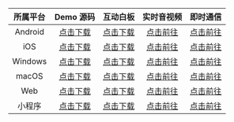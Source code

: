 
| 所属平台 | Demo 源码 | 互动白板 | 实时音视频 | 即时通信 |
|:-:|:-:|:-:|:-:|:-:|
|Android|[点击下载](https://demo.qcloudtiw.com/android/TICDemo.zip)|[点击下载](https://sdk.qcloudtiw.com/android/TEduBoardSdk_2.4.8.31.zip)|[点击前往](https://cloud.tencent.com/document/product/647/32689)|[点击前往](https://cloud.tencent.com/document/product/269/36887)|
|iOS|[点击下载](https://demo.qcloudtiw.com/ios/TICDemo.zip)|[点击下载](https://sdk.qcloudtiw.com/ios/TEduBoard_2.4.8.3.zip)|[点击前往](https://cloud.tencent.com/document/product/647/32689)|[点击前往](https://cloud.tencent.com/document/product/269/36887)|
|Windows|[点击下载](https://demo.qcloudtiw.com/win/src/tic_source.zip)|[点击下载](https://sdk.qcloudtiw.com/win32/binary_2.4.8.108.zip)|[点击前往](https://cloud.tencent.com/document/product/647/32689)|[点击前往](https://cloud.tencent.com/document/product/269/36887)|
|macOS|[点击下载](https://demo.qcloudtiw.com/mac/src/TICDemo_Mac.zip)|[点击下载](https://sdk.qcloudtiw.com/mac/TEduBoard_Mac_2.4.8.3.zip)|[点击前往](https://cloud.tencent.com/document/product/647/32689)|[点击前往](https://cloud.tencent.com/document/product/269/36887)|
|Web|[点击下载](https://demo.qcloudtiw.com/web/latest/web-demo.zip)|[点击下载](https://demo.qcloudtiw.com/web/latest/web-demo.zip)|[点击前往](https://cloud.tencent.com/document/product/647/32689)|[点击前往](https://cloud.tencent.com/document/product/269/36887)|
|小程序|[点击下载](https://demo.qcloudtiw.com/wx/小程序-canvas.zip)|[点击下载](https://sdk.qcloudtiw.com/wx/board-component_2.4.7.zip)|[点击前往](https://cloud.tencent.com/document/product/647/32689)|[点击前往](https://cloud.tencent.com/document/product/269/36887)|




